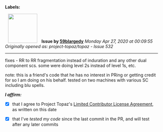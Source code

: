 **Labels:**



<a href="https://github.com/59blargedy"><img src="https://avatars0.githubusercontent.com/u/52636208?v=4" width="96" height="96" hspace="10"></img></a> **Issue by [59blargedy](https://github.com/59blargedy)**
_Monday Apr 27, 2020 at 00:09:55_
_Originally opened as: project-topaz/topaz - Issue 532_

----

fixes - RR to RR fragmentation instead of induration and any other dual component scs. some were doing level 2s instead of level 1s, etc. 
note: this is a friend's code that he has no interest in PRing or getting credit for so I am doing on his behalf. tested on two machines with various SC including blu spells.
<!-- place 'x' mark between square [] brackets to affirm: -->
**_I affirm:_**
- [x] that I agree to Project Topaz's [Limited Contributor License Agreement](http://project-topaz.com/blob/release/CONTRIBUTOR_AGREEMENT.md), as written on this date
- [x] that I've _tested my code_ since the last commit in the PR, and will test after any later commits


